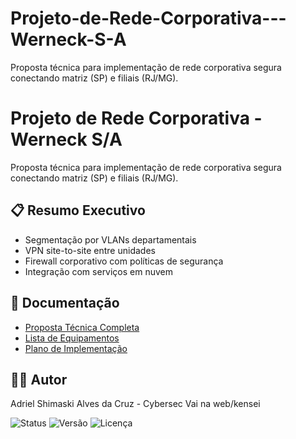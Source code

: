 # Projeto-de-Rede-Corporativa---Werneck-S-A
Proposta técnica para implementação de rede corporativa segura conectando matriz (SP) e filiais (RJ/MG).


# Projeto de Rede Corporativa - Werneck S/A

Proposta técnica para implementação de rede corporativa segura conectando matriz (SP) e filiais (RJ/MG).

## 📋 Resumo Executivo
- Segmentação por VLANs departamentais
- VPN site-to-site entre unidades
- Firewall corporativo com políticas de segurança
- Integração com serviços em nuvem

## 📁 Documentação
- [Proposta Técnica Completa](docs/proposta-tecnica-completa.md)
- [Lista de Equipamentos](docs/equipamentos/lista-equipamentos.md)
- [Plano de Implementação](docs/implementacao/plano-acao.md)

## 👨‍💻 Autor
Adriel Shimaski Alves da Cruz - Cybersec Vai na web/kensei

![Status](https://img.shields.io/badge/status-em%20desenvolvimento-yellow)
![Versão](https://img.shields.io/badge/versão-1.0-blue)
![Licença](https://img.shields.io/badge/licença-MIT-green)

